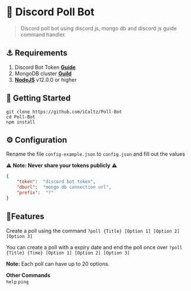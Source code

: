 # 🤖 Discord Poll Bot
> Discord poll bot using discord js, mongo db and discord js guide command handler. 
## ⚓ Requirements
1. Discord Bot Token **[Guide](https://discordjs.guide/preparations/setting-up-a-bot-application.html#creating-your-bot)**
2. MongoDB cluster **[Guild](https://docs.atlas.mongodb.com/getting-started/)**
3. **[NodeJS](https://nodejs.org/en/)** v12.0.0 or higher

## 🚀  Getting Started
```
git clone https://github.com/iColtz/Poll-Bot
cd Poll-Bot
npm install
```

## ⚙️  Configuration
Rename the file `config-example.json` to `config.json` and fill out the values

⚠️  **Note: Never share your tokens publicly**  ⚠️
```json
{
	"token":  "discord bot token",
	"dburl":  "mongo db connection url",
	"prefix":  "?"
}
```

## 📝Features
Create a poll using the command
`?poll {Title} [Option 1] [Option 2] [Option 3]`

You can create a poll with a expiry date and end the poll once over
`?poll {Title} {Time} [Option 1] [Option 2] [Option 3]`

**Note:** Each poll can have up to 20 options.

**Other Commands**  
`help`  `ping`
